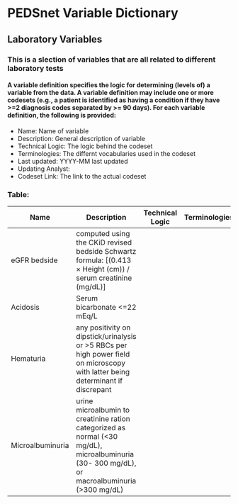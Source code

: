 # PEDSnet Variable Dictionary

## Laboratory Variables

### This is a slection of variables that are all related to different laboratory tests

#### A variable definition specifies the logic for determining (levels of) a variable from the data. A variable definition may include one or more codesets (e.g., a patient is identified as having a condition if they have >=2 diagnosis codes separated by >= 90 days). For each variable definition, the following is provided:
* Name: Name of variable
* Description: General description of variable
* Technical Logic: The logic behind the codeset
* Terminologies: The differnt vocabularies used in the codeset
* Last updated: YYYY-MM last updated
* Updating Analyst:
* Codeset Link: The link to the actual codeset

### Table:

| Name | Description | Technical Logic | Terminologies | Last Updated | Updating Analyst  | Codeset Link |
|------|-------------|-----------------|---------------|--------------|-------------------|--------------|
| eGFR bedside | computed using the CKiD revised bedside Schwartz formula: [(0.413 × Height (cm)) / serum creatinine (mg/dL)] | | | | | serum_creatinine |
| Acidosis | Serum bicarbonate <=22 mEq/L | | | | | serum_bicarbonate |
| Hematuria | any positivity on dipstick/urinalysis or >5 RBCs per high power field on microscopy with latter being determinant if discrepant| | | | | urine_blood |
| Microalbuminuria | urine microalbumin to creatinine ration categorized as normal (<30 mg/dL), microalbuminuria (30- 300 mg/dL), or macroalbuminuria (>300 mg/dL) | | | | | microalbuminuria |
